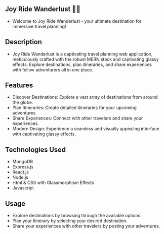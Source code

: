 ## Joy Ride Wanderlust 🏡✨
 - Welcome to Joy Ride Wanderlust - your ultimate destination for immersive travel planning!

## Description
 - Joy Ride Wanderlust is a captivating travel planning web application, meticulously crafted with the robust MERN stack and captivating glassy effects.
   Explore destinations, plan itineraries, and share experiences with fellow adventurers all in one place.

## Features
 - Discover Destinations: Explore a vast array of destinations from around the globe.
 - Plan Itineraries: Create detailed itineraries for your upcoming adventures.
 - Share Experiences: Connect with other travelers and share your experiences.
 - Modern Design: Experience a seamless and visually appealing interface with captivating glassy effects.

## Technologies Used
 - MongoDB
 - Express.js
 - React.js
 - Node.js
 - Html & CSS with Glassmorphism Effects
 - Javascript 

## Usage
 - Explore destinations by browsing through the available options.
 - Plan your itinerary by selecting your desired destination.
 - Share your experiences with other travelers by posting your adventures.

